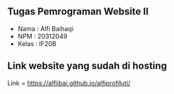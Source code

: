 ## Tugas Pemrograman Website II
<!-- Membuat Website Profile Teknokrat -->
<ul>
  <li>Nama : Alfi Baihaqi</li>
  <li>NPM : 20312049</li>
  <li>Kelas : IF20B</li>
</ul>

## Link website yang sudah di hosting
Link = https://alfiibai.github.io/alfiprofiluti/
